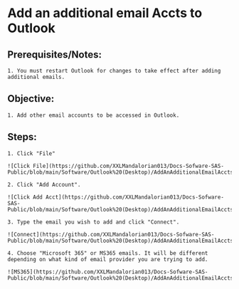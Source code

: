 
# Add an additional email Accts to Outlook


## Prerequisites/Notes:

	1. You must restart Outlook for changes to take effect after adding additional emails.


## Objective:

	1. Add other email accounts to be accessed in Outlook.


## Steps:

	1. Click "File"

	![Click File](https://github.com/XXLMandalorian013/Docs-Sofware-SAS-Public/blob/main/Software/Outlook%20(Desktop)/AddAnAdditionalEmailAcctsToOutlook/images/Click%20File.png)

	2. Click "Add Account".

	![Click Add Acct](https://github.com/XXLMandalorian013/Docs-Sofware-SAS-Public/blob/main/Software/Outlook%20(Desktop)/AddAnAdditionalEmailAcctsToOutlook/images/Click%20Add%20Acct.png)

	3. Type the email you wish to add and click "Connect".

    ![Connect](https://github.com/XXLMandalorian013/Docs-Sofware-SAS-Public/blob/main/Software/Outlook%20(Desktop)/AddAnAdditionalEmailAcctsToOutlook/images/Connect.png)

	4. Choose "Microsoft 365" or MS365 emails. It will be different depending on what kind of email provider you are trying to add.

	![MS365](https://github.com/XXLMandalorian013/Docs-Sofware-SAS-Public/blob/main/Software/Outlook%20(Desktop)/AddAnAdditionalEmailAcctsToOutlook/images/MS365.png)

